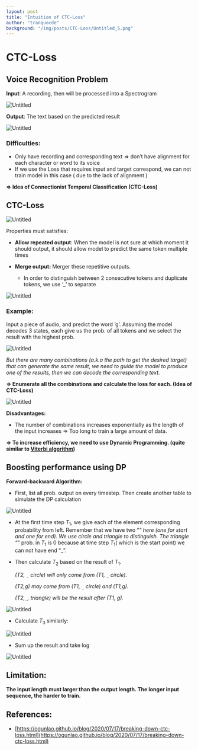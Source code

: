```yaml
---
layout: post
title: "Intuition of CTC-Loss"
author: "tranquocde"
background: "/img/posts/CTC-Loss/Untitled_5.png"
---
```

# CTC-Loss


## Voice Recognition Problem

**Input**:  A recording, then will be processed into a Spectrogram

![Untitled](/img/posts/CTC-Loss/Untitled.png)

**Output**: The text based on the predicted result

![Untitled](/img/posts/CTC-Loss/Untitled_1.png)

### Difficulties:

- Only have recording and corresponding text ⇒ don’t have alignment for each character or word to its voice
- If we use the Loss that requires input and target correspond, we can not train model in this case ( due to the lack of alignment )

**⇒ Idea of Connectionist Temporal Classification (CTC-Loss)**

## CTC-Loss

![Untitled](/img/posts/CTC-Loss/Untitled_2.png)

Properties must satisfies:

- **Allow repeated output**: When the model is not sure at which moment it should output, it should allow model to predict the same token multiple times

- **Merge output:** Merger these repetitive outputs.
    - In order to distinguish between 2 consecutive tokens and duplicate tokens, we use ‘_’ to separate
    

![Untitled](/img/posts/CTC-Loss/Untitled_3.png)

### Example:

Input a piece of audio, and predict the word ‘g’. Assuming the model decodes 3 states, each give us the prob. of all tokens and we select the result with the highest prob.

![Untitled](/img/posts/CTC-Loss/Untitled_4.png)

*But there are many combinations (a.k.a the path to get the desired target) that can generate the same result, we need to guide the model to produce one of the results, then we can decode the corresponding text.*

**⇒ Enumerate all the combinations and calculate the loss for each. (Idea of CTC-Loss)**

![Untitled](/img/posts/CTC-Loss/Untitled_5.png)

 

**Disadvantages:**

- The number of combinations increases exponentially as the length of the input increases ⇒ Too long to train a large amount of data.

**⇒ To increase efficiency, we need to use Dynamic Programming. (quite similar to [Viterbi algorithm](https://en.wikipedia.org/wiki/Viterbi_algorithm))**

## Boosting performance using DP

**Forward-backward Algorithm:**

- First, list all prob. output on every timestep. Then create another table to simulate the DP calculation

![Untitled](/img/posts/CTC-Loss/Untitled_6.png)

- At the first time step $T_1$, we give each of the element corresponding probability from left. Remember that we have two “_” here (one for start and one for end). We use circle and triangle to distinguish. The triangle “_” prob. in $T_1$ is 0 because at time step $T_1$( which is the start point) we can not have end “_”.

- Then calculate $T_2$ based on the result of $T_1$.
    
    *(T2, `_` circle) will only come from (T1, `_` circle).*
    
    *(T2,g) may come from (T1, `_` circle) and (T1,g).*
    
    *(T2,`_`, triangle) will be the result after (T1, g).*
    

![Untitled](/img/posts/CTC-Loss/Untitled_7.png)

- Calculate $T_3$ similarly:

![Untitled](/img/posts/CTC-Loss/Untitled_8.png)

- Sum up the result and take log

![Untitled](/img/posts/CTC-Loss/Untitled_9.png)


## Limitation:


**The input length must larger than the output length. The longer input sequence, the harder to train.**


## References:


- [https://ogunlao.github.io/blog/2020/07/17/breaking-down-ctc-loss.html](https://ogunlao.github.io/blog/2020/07/17/breaking-down-ctc-loss.html)